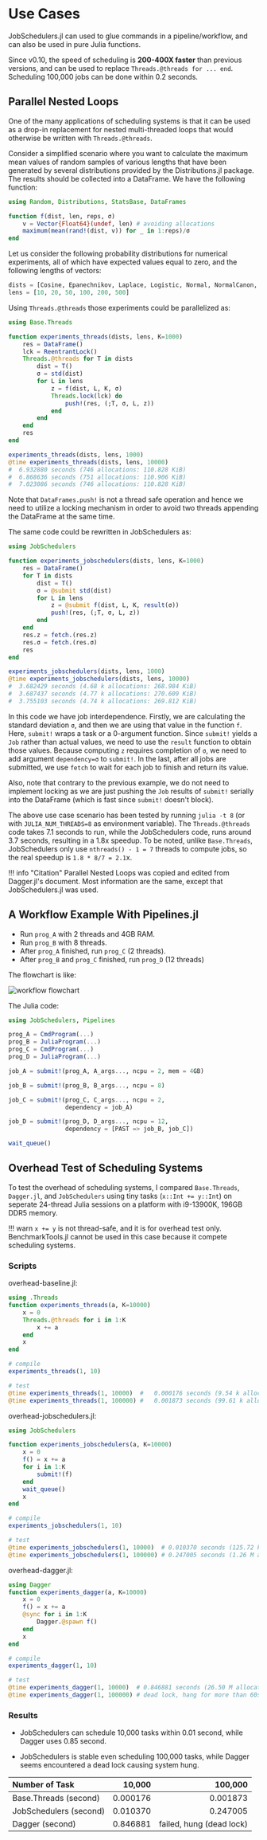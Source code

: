 # Use Cases

JobSchedulers.jl can used to glue commands in a pipeline/workflow, and can also be used in pure Julia functions. 

Since v0.10, the speed of scheduling is **200-400X faster** than previous versions, and can be used to replace `Threads.@threads for ... end`. Scheduling 100,000 jobs can be done within 0.2 seconds.

## Parallel Nested Loops

One of the many applications of scheduling systems is that it can be used as a drop-in replacement for nested multi-threaded loops that would otherwise be written with `Threads.@threads`.

Consider a simplified scenario where you want to calculate the maximum mean values of random samples of various lengths that have been generated by several distributions provided by the Distributions.jl package. The results should be collected into a DataFrame. We have the following function:

```julia
using Random, Distributions, StatsBase, DataFrames

function f(dist, len, reps, σ)
    v = Vector{Float64}(undef, len) # avoiding allocations
    maximum(mean(rand!(dist, v)) for _ in 1:reps)/σ
end
```

Let us consider the following probability distributions for numerical experiments, all of which have expected values equal to zero, and the following lengths of vectors:

```julia
dists = [Cosine, Epanechnikov, Laplace, Logistic, Normal, NormalCanon, PGeneralizedGaussian, SkewNormal, SkewedExponentialPower, SymTriangularDist]
lens = [10, 20, 50, 100, 200, 500]
```

Using `Threads.@threads` those experiments could be parallelized as:

```julia
using Base.Threads

function experiments_threads(dists, lens, K=1000)
    res = DataFrame()
    lck = ReentrantLock()
    Threads.@threads for T in dists
        dist = T()
        σ = std(dist)
        for L in lens
            z = f(dist, L, K, σ)
            Threads.lock(lck) do
                push!(res, (;T, σ, L, z))
            end
        end
    end
    res
end

experiments_threads(dists, lens, 1000)
@time experiments_threads(dists, lens, 10000)
#  6.932880 seconds (746 allocations: 110.828 KiB)
#  6.868636 seconds (751 allocations: 110.906 KiB)
#  7.023086 seconds (746 allocations: 110.828 KiB)
```

Note that `DataFrames.push!` is not a thread safe operation and hence we need to utilize a locking mechanism in order to avoid two threads appending the DataFrame at the same time.

The same code could be rewritten in JobSchedulers as:

```julia
using JobSchedulers

function experiments_jobschedulers(dists, lens, K=1000)
    res = DataFrame()
    for T in dists
        dist = T()
        σ = @submit std(dist)
        for L in lens
            z = @submit f(dist, L, K, result(σ))
            push!(res, (;T, σ, L, z))
        end
    end
    res.z = fetch.(res.z)
    res.σ = fetch.(res.σ)
    res
end

experiments_jobschedulers(dists, lens, 1000)
@time experiments_jobschedulers(dists, lens, 10000)
#  3.682429 seconds (4.68 k allocations: 268.984 KiB)
#  3.687437 seconds (4.77 k allocations: 270.609 KiB)
#  3.755103 seconds (4.74 k allocations: 269.812 KiB)
```

In this code we have job interdependence. Firstly, we are calculating the standard deviation `σ`, and then we are using that value in the function `f`. Here, `submit!` wraps a task or a 0-argument function. Since `submit!` yields a `Job` rather than actual values, we need to use the `result` function to obtain those values. Because computing `z` requires completion of `σ`, we need to add argument `dependency=σ` to `submit!`. In the last, after all jobs are submitted, we use `fetch` to wait for each job to finish and return its value. 

Also, note that contrary to the previous example, we do not need to implement locking as we are just pushing the `Job` results of `submit!` serially into the DataFrame (which is fast since `submit!` doesn't block).

The above use case scenario has been tested by running `julia -t 8` (or with `JULIA_NUM_THREADS=8` as environment variable). The `Threads.@threads` code takes 7.1 seconds to run, while the JobSchedulers code, runs around 3.7 seconds, resulting in a 1.8x speedup. To be noted, unlike `Base.Threads`, JobSchedulers only use `nthreads() - 1 = 7` threads to compute jobs, so the real speedup is `1.8 * 8/7 = 2.1`x.

!!! info "Citation"
    Parallel Nested Loops was copied and edited from Dagger.jl's document. Most information are the same, except that JobSchedulers.jl was used. 

## A Workflow Example With Pipelines.jl

- Run `prog_A` with 2 threads and 4GB RAM.
- Run `prog_B` with 8 threads.
- After `prog_A` finished, run `prog_C` (2 threads).
- After `prog_B` and `prog_C` finished, run `prog_D` (12 threads)

The flowchart is like:

![workflow flowchart](assets/workflow_flowchart.png)

The Julia code:

```julia
using JobSchedulers, Pipelines

prog_A = CmdProgram(...)
prog_B = JuliaProgram(...)
prog_C = CmdProgram(...)
prog_D = JuliaProgram(...)

job_A = submit!(prog_A, A_args..., ncpu = 2, mem = 4GB)

job_B = submit!(prog_B, B_args..., ncpu = 8)

job_C = submit!(prog_C, C_args..., ncpu = 2,
                dependency = job_A)

job_D = submit!(prog_D, D_args..., ncpu = 12, 
                dependency = [PAST => job_B, job_C])

wait_queue()
```

## Overhead Test of Scheduling Systems

To test the overhead of scheduling systems, I compared `Base.Threads`, `Dagger.jl`, and `JobSchedulers` using tiny tasks (`x::Int += y::Int`) on seperate 24-thread Julia sessions on a platform with i9-13900K, 196GB DDR5 memory. 

!!! warn
    `x += y` is not thread-safe, and it is for overhead test only.
    BenchmarkTools.jl cannot be used in this case because it compete scheduling systems.

### Scripts

overhead-baseline.jl:

```julia
using .Threads
function experiments_threads(a, K=10000)
    x = 0
    Threads.@threads for i in 1:K
        x += a
    end
    x
end

# compile
experiments_threads(1, 10)

# test
@time experiments_threads(1, 10000)  #   0.000176 seconds (9.54 k allocations: 159.828 KiB)
@time experiments_threads(1, 100000) #   0.001873 seconds (99.61 k allocations: 1.530 MiB)
```

overhead-jobschedulers.jl:

```julia
using JobSchedulers

function experiments_jobschedulers(a, K=10000)
    x = 0
    f() = x += a
    for i in 1:K
        submit!(f)
    end
    wait_queue()
    x
end

# compile
experiments_jobschedulers(1, 10) 

# test
@time experiments_jobschedulers(1, 10000)  # 0.010370 seconds (125.72 k allocations: 10.086 MiB)
@time experiments_jobschedulers(1, 100000) # 0.247005 seconds (1.26 M allocations: 100.839 MiB, 21.43% gc time)
```

overhead-dagger.jl:

```julia
using Dagger
function experiments_dagger(a, K=10000)
    x = 0
    f() = x += a
    @sync for i in 1:K
        Dagger.@spawn f()
    end
    x
end

# compile
experiments_dagger(1, 10)

# test
@time experiments_dagger(1, 10000)  # 0.846881 seconds (26.50 M allocations: 1.828 GiB, 29.06% gc time)
@time experiments_dagger(1, 100000) # dead lock, hang for more than 60s
```

### Results

- JobSchedulers can schedule 10,000 tasks within 0.01 second, while Dagger uses 0.85 second.

- JobSchedulers is stable even scheduling 100,000 tasks, while Dagger seems encountered a dead lock causing system hung.

| Number of Task | 10,000 | 100,000 |
| :---- | ----: | ----: |
| Base.Threads (second) | 0.000176 | 0.001873 |
| JobSchedulers (second) | 0.010370 | 0.247005 |
| Dagger (second) | 0.846881 | failed, hung (dead lock) |

